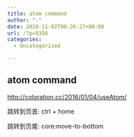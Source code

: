 ```yaml
---
title: atom command
author: "-"
date: 2016-11-02T00:26:27+00:00
url: /?p=9356
categories:
  - Uncategorized

---
```

## atom command
http://coloration.cc/2016/01/04/useAtom/


跳转到页首: ctrl + home
  
跳转到页尾: core:move-to-bottom